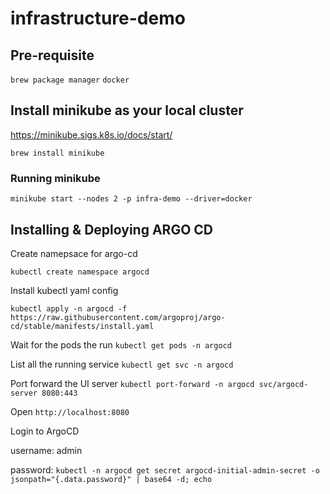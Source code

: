 # infrastructure-demo

## Pre-requisite

```brew package manager```
```docker```

## Install minikube as your local cluster

https://minikube.sigs.k8s.io/docs/start/

```brew install minikube```

### Running minikube

```minikube start --nodes 2 -p infra-demo --driver=docker```

## Installing & Deploying ARGO CD

Create namepsace for argo-cd

```kubectl create namespace argocd```

Install kubectl yaml config

```kubectl apply -n argocd -f https://raw.githubusercontent.com/argoproj/argo-cd/stable/manifests/install.yaml```

Wait for the pods the run
```kubectl get pods -n argocd```

List all the running service
```kubectl get svc -n argocd```

Port forward the UI server
```kubectl port-forward -n argocd svc/argocd-server 8080:443```

Open ```http://localhost:8080```

Login to ArgoCD

username: admin

password: ```kubectl -n argocd get secret argocd-initial-admin-secret -o jsonpath="{.data.password}" | base64 -d; echo```


